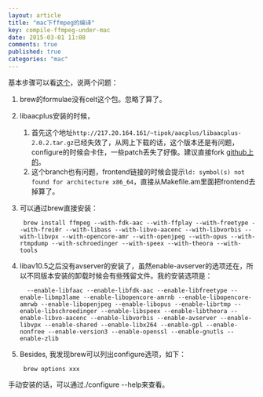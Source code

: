 ```yaml
---
layout: article
title: "mac下ffmpeg的编译"
key: compile-ffmpeg-under-mac
date: 2015-03-01 11:08
comments: true
published: true
categories: "mac"
---
```


  基本步骤可以看[这个][1]，说两个问题：

1. brew的formulae没有celt这个包。忽略了算了。

2. libaacplus安装的时候，

	1. 首先这个地址`http://217.20.164.161/~tipok/aacplus/libaacplus-2.0.2.tar.gz`已经失效了，从网上下载的话，这个版本还是有问题，configure的时候会卡住，一些patch丢失了好像。建议直接fork [github上的][2]。
    2. 这个branch也有问题，frontend链接的时候会提示`ld: symbol(s) not found for architecture x86_64`，直接从Makefile.am里面把frontend去掉算了。

3. 可以通过brew直接安装：

      	brew install ffmpeg --with-fdk-aac --with-ffplay --with-freetype --with-frei0r --with-libass --with-libvo-aacenc --with-libvorbis --with-libvpx --with-opencore-amr --with-openjpeg --with-opus --with-rtmpdump --with-schroedinger --with-speex --with-theora --with-tools

4. libav10.5之后没有avserver的安装了，虽然enable-avserver的选项还在，所以不同版本安装的卸载时候会有些残留文件。我的安装选项是：

         --enable-libfaac --enable-libfdk-aac --enable-libfreetype --enable-libmp3lame --enable-libopencore-amrnb --enable-libopencore-amrwb --enable-libopenjpeg --enable-libopus --enable-librtmp --enable-libschroedinger --enable-libspeex --enable-libtheora --enable-libvo-aacenc --enable-libvorbis --enable-avserver --enable-libvpx --enable-shared --enable-libx264 --enable-gpl --enable-nonfree --enable-version3 --enable-openssl --enable-gnutls --enable-zlib

4. Besides, 我发现brew可以列出configure选项，如下：

  		brew options xxx

  手动安装的话，可以通过./configure --help来查看。


[1]: http://www.liaoxuefeng.com/article/0013738927837699a7f3407ea5f4b5caf8e1ab47997d7c5000   "Mac OS X编译ffmpeg"
[2]: https://github.com/Distrotech/libaacplus "Distrotech/libaacplus"
